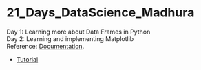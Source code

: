 # 21_Days_DataScience_Madhura
Day 1: Learning more about Data Frames in Python <br/>
Day 2: Learning and implementing Matplotlib <br/>
Reference: [Documentation](https://matplotlib.org/stable/api/_as_gen/matplotlib.pyplot.html/).<br/>
- [Tutorial](https://matplotlib.org/stable/tutorials/index.html)
